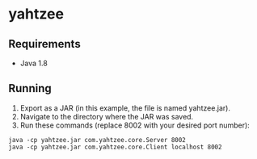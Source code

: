 # yahtzee

## Requirements
- Java 1.8

## Running
1. Export as a JAR (in this example, the file is named yahtzee.jar).
2. Navigate to the directory where the JAR was saved.
3. Run these commands (replace 8002 with your desired port number):
```
java -cp yahtzee.jar com.yahtzee.core.Server 8002
java -cp yahtzee.jar com.yahtzee.core.Client localhost 8002
```
